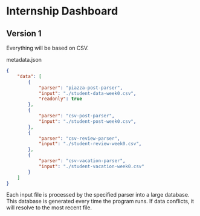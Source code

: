 # Internship Dashboard

## Version 1
Everything will be based on CSV.

metadata.json
```json
{
    "data": [
        {
            "parser": "piazza-post-parser",
            "input": "./student-data-week0.csv",
            "readonly": true
        },
        {
            "parser": "csv-post-parser",
            "input": "./student-post-week0.csv",
        },
        {
            "parser": "csv-review-parser",
            "input": "./student-review-week0.csv",
        },
        {
            "parser": "csv-vacation-parser",
            "input": "./student-vacation-week0.csv"
        }
    ]
}
```

Each input file is processed by the specified parser into a large database. This database is generated every time the program runs. If data conflicts, it will resolve to the most recent file.